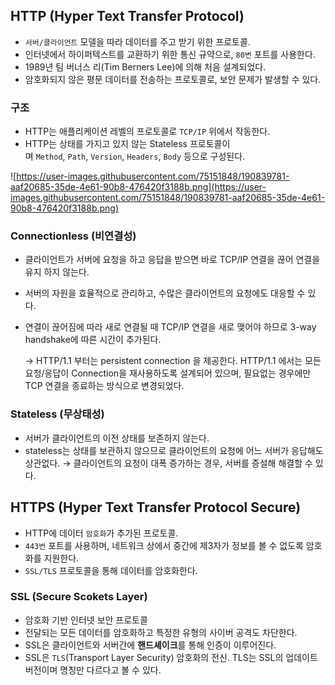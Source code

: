 ## HTTP (Hyper Text Transfer Protocol)

- `서버/클라이언트` 모델을 따라 데이터를 주고 받기 위한 프로토콜.
- 인터넷에서 하이퍼텍스트를 교환하기 위한 통신 규약으로, `80번` 포트를 사용한다.
- 1989년 팀 버너스 리(Tim Berners Lee)에 의해 처음 설계되었다.
- 암호화되지 않은 평문 데이터를 전송하는 프로토콜로, 보안 문제가 발생할 수 있다.

### 구조

- HTTP는 애플리케이션 레벨의 프로토콜로 `TCP/IP` 위에서 작동한다.
- HTTP는 상태를 가지고 있지 않는 Stateless 프로토콜이며 `Method`, `Path`, `Version`, `Headers`, `Body` 등으로 구성된다.

![https://user-images.githubusercontent.com/75151848/190839781-aaf20685-35de-4e61-90b8-476420f3188b.png](https://user-images.githubusercontent.com/75151848/190839781-aaf20685-35de-4e61-90b8-476420f3188b.png)

### Connectionless (비연결성)

- 클라이언트가 서버에 요청을 하고 응답을 받으면 바로 TCP/IP 연결을 끊어 연결을 유지 하지 않는다.
- 서버의 자원을 효율적으로 관리하고, 수많은 클라이언트의 요청에도 대응할 수 있다.
- 연결이 끊어짐에 따라 새로 연결될 때 TCP/IP 연결을 새로 맺어야 하므로 3-way handshake에 따른 시간이 추가된다.
    
    → HTTP/1.1 부터는 persistent connection 을 제공한다. HTTP/1.1 에서는 모든 요청/응답이 Connection을 재사용하도록 설계되어 있으며, 필요없는 경우에만 TCP 연결을 종료하는 방식으로 변경되었다.
    

### Stateless (무상태성)

- 서버가 클라이언트의 이전 상태를 보존하지 않는다.
- stateless는 상태를 보관하지 않으므로 클라이언트의 요청에 어느 서버가 응답해도 상관없다. → 클라이언트의 요청이 대폭 증가하는 경우, 서버를 증설해 해결할 수 있다.

## HTTPS (Hyper Text Transfer Protocol Secure)

- HTTP에 데이터 `암호화`가 추가된 프로토콜.
- `443번` 포트를 사용하며, 네트워크 상에서 중간에 제3자가 정보를 볼 수 없도록 암호화를 지원한다.
- `SSL/TLS` 프로토콜을 통해 데이터를 암호화한다.

### SSL (Secure Scokets Layer)

- 암호화 기반 인터넷 보안 프로토콜
- 전달되는 모든 데이터를 암호화하고 특정한 유형의 사이버 공격도 차단한다.
- SSL은 클라이언트와 서버간에 **핸드셰이크**를 통해 인증이 이루어진다.
- SSL은 `TLS`(Transport Layer Security) 암호화의 전신. TLS는 SSL의 업데이트 버전이며 명칭만 다르다고 볼 수 있다.